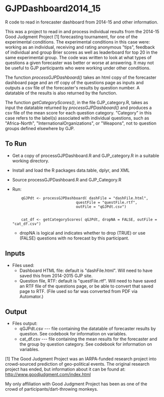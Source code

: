 # GJPDashboard2014_15
R code to read in forecaster dashboard from 2014-15 and other information.

This was a project to read in and process individual results from the 2014-15 Good Judgment Project [1] forecasting tournament, for one of the experimental 
conditions. The experimental conditions in this case were: working
as an individual, receiving and rating anonymous "tips", feedback of individual 
and group Brier scores as well as leaderboard for top 20 in the same experimental
group.  The code was written to look at what types of questions
a given forecaster was better or worse at answering. It may not be useful to GJP 
participants who were working under other conditions. 

The function _processGJPDashboard()_ takes an html copy of the forecaster dashboard
page and an rtf copy of the questions page as inputs and outputs a csv file of
the forecaster's results by question number.  A datatable of the results is also
returned by the function.  

The function _getCategoryScores()_, in the file GJP_category.R, takes as input the
datatable returned by _processGJPDashboard()_ and produces a csv file of the mean
score for each question category.  "Category" in this case refers to the label(s)
associated with individual questions, such as "Africa-North", "InternationalOrganizations",
or "Weapons", not to question groups defined elsewhere by GJP.  

## To Run
* Get a copy of processGJPDashboard.R and GJP_category.R in a suitable working
directory. 

* Install and load the R packages data.table, dplyr, and XML

* Source processGJPDashboard.R and GJP_Category.R

* Run:

          qGJPdt <- processGJPDashboard( dashFile = "dashFile.html", 
                                   questFile = "questFile.rtf",
                                   outFile = "qGJPdt.csv")

     
          cat_df <- getCategoryScores( qGJPdt, dropNA = FALSE, outFile = "cat_df.csv")
     
     * dropNA is logical and indicates whether to drop (TRUE) or use (FALSE) 
     questions with no forecast by this participant.
     

## Inputs
* Files used:
     + Dashboard HTML file: default is "dashFile.html".  Will need to have saved 
     this from 2014-2015 GJP site.
     + Question file, RTF: default is "questFile.rtf".  Will need to have saved 
     an RTF file of the questions page, or be able to convert that saved page to
     RTF.  (File used so far was converted from PDF via Automator.) 


## Output
* Files output:
     + qGJPdt.csv --- file containing the datatable of forecaster results by
     question.  See codebook for information on variables.
     + cat_df.csv --- file containing the mean results for the forecaster and the
     group by question category. See codebook for information on variables.    


[1]  The Good Judgment Project was an IARPA-funded research project into 
crowd-sourced prediction of geo-political events.  The original research project
has ended, but information about it can be found at:  http://www.goodjudgment.com/index.html 

My only affiliation with Good Judgment Project has been as one of the crowd of 
participants/dart-throwing monkeys.
